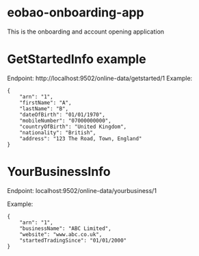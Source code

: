 # eobao-onboarding-app
This is the onboarding and account opening application

# GetStartedInfo example
Endpoint: http://localhost:9502/online-data/getstarted/1
Example:
```
{
    "arn": "1",
    "firstName": "A",
    "lastName": "B",
    "dateOfBirth": "01/01/1970",
    "mobileNumber": "07000000000",
    "countryOfBirth": "United Kingdom",
    "nationality": "British",
    "address": "123 The Road, Town, England"
}
```

# YourBusinessInfo 
Endpoint: localhost:9502/online-data/yourbusiness/1

Example:
```
{
    "arn": "1",
    "businessName": "ABC Limited",
    "website": "www.abc.co.uk",
    "startedTradingSince": "01/01/2000"
}
```
